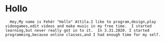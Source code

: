 # Hollo
      Hey,My name is Fehér "Hollo" Attila.I like to program,design,play videogames,edit videos and make music in my free time.  I started learning,but never really got in to it.  In 3.31.2020. I started programming,because online classes,and I had enough time for my self.

